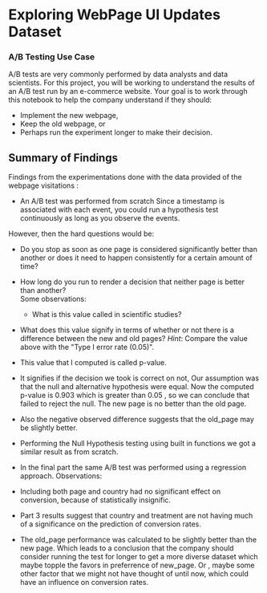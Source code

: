 # Exploring WebPage UI Updates Dataset

### A/B Testing Use Case
A/B tests are very commonly performed by data analysts and data scientists. For this project, you will be working to understand the results of an A/B test run by an e-commerce website.  Your goal is to work through this notebook to help the company understand if they should:
- Implement the new webpage, 
- Keep the old webpage, or 
- Perhaps run the experiment longer to make their decision.


## Summary of Findings

Findings from the experimentations done with the data provided of the webpage visitations :
- An A/B test was performed from scratch
Since a timestamp is associated with each event, you could run a hypothesis test continuously as long as you observe the events. 

However, then the hard questions would be: 
- Do you stop as soon as one page is considered significantly better than another or does it need to happen consistently for a certain amount of time?  
- How long do you run to render a decision that neither page is better than another?  
 Some observations:
  - What is this value called in scientific studies?  
 - What does this value signify in terms of whether or not there is a difference between the new and old pages? *Hint*: Compare the value above with the "Type I error rate (0.05)". 
- This value that I computed is called p-value.
- It signifies if the decision we took is correct on not, Our assumption was that the null and alternative hypothesis were equal. Now the computed p-value is 0.903 which is greater than 0.05 , so we can conclude that failed to reject the null. The new page is no better than the old page. 
- Also the negative observed difference suggests that the old_page may be slightly better.



- Performing the Null Hypothesis testing using built in functions we got a similar result as from scratch.

- In the final part the same A/B test was performed using a regression approach.
Observations:

- Including both page and country had no significant effect on conversion, because of statistically insignific.
- Part 3 results suggest that country and treatment are not having much of a significance on the prediction of conversion rates. 
- The old_page performance was calculated to be slightly better than the new page. Which leads to a conclusion that the company should consider running the test for longer to get a more diverse dataset which maybe topple the favors in preferrence of new_page. Or , maybe some other factor that we might not have thought of until now, which could have an influence on conversion rates.
